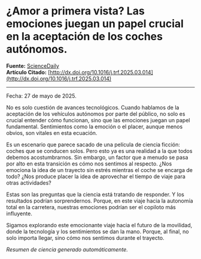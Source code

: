 # ¿Amor a primera vista? Las emociones juegan un papel crucial en la aceptación de los coches autónomos. 

**Fuente:** [ScienceDaily](https://www.sciencedaily.com/releases/2025/05/250527124219.htm)  
**Artículo Citado:** [http://dx.doi.org/10.1016/j.trf.2025.03.014](http://dx.doi.org/10.1016/j.trf.2025.03.014)

---

Fecha: 27 de mayo de 2025.  

No es solo cuestión de avances tecnológicos. Cuando hablamos de la aceptación de los vehículos autónomos por parte del público, no solo es crucial entender cómo funcionan, sino que las emociones juegan un papel fundamental. Sentimientos como la emoción o el placer, aunque menos obvios, son vitales en esta ecuación. 

Es un escenario que parece sacado de una película de ciencia ficción: coches que se conducen solos. Pero esto ya es una realidad a la que todos debemos acostumbrarnos. Sin embargo, un factor que a menudo se pasa por alto en esta transición es cómo nos sentimos al respecto. ¿Nos emociona la idea de un trayecto sin estrés mientras el coche se encarga de todo? ¿Nos produce placer la idea de aprovechar el tiempo de viaje para otras actividades?

Estas son las preguntas que la ciencia está tratando de responder. Y los resultados podrían sorprendernos. Porque, en este viaje hacia la autonomía total en la carretera, nuestras emociones podrían ser el copiloto más influyente. 

Sigamos explorando este emocionante viaje hacia el futuro de la movilidad, donde la tecnología y los sentimientos se dan la mano. Porque, al final, no solo importa llegar, sino cómo nos sentimos durante el trayecto. 

*Resumen de ciencia generado automáticamente.*